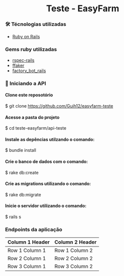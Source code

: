 <h1 align="center"> Teste - EasyFarm</h1>

### 🛠 Técnologias utilizadas
- [Ruby on Rails](https://rubyonrails.org/)

### Gems ruby utilizadas
- [rspec-rails]()
- [ffaker]()
- [factory_bot_rails]()

### 🚀 Iniciando a API

#### Clone este reposotório
$ git clone <https://github.com/Guih12/easyfarm-teste>

#### Acesse a pasta do projeto
$ cd teste-easyfarm/api-teste
#### Instale as depências utilzando o comando:
$ bundle install

#### Crie o banco de dados com o comando:
$ rake db:create

#### Crie as migrations utilizando o comando:
$ rake db:migrate

#### Inicie o servidor utilizando o comando:
$ rails s

### Endpoints da aplicação

| Column 1 Header | Column 2 Header |
| --------------- | --------------- |
| Row 1 Column 1 | Row 1 Column 2 |
| Row 2 Column 1 | Row 2 Column 2 |
| Row 3 Column 1 | Row 3 Column 2 |